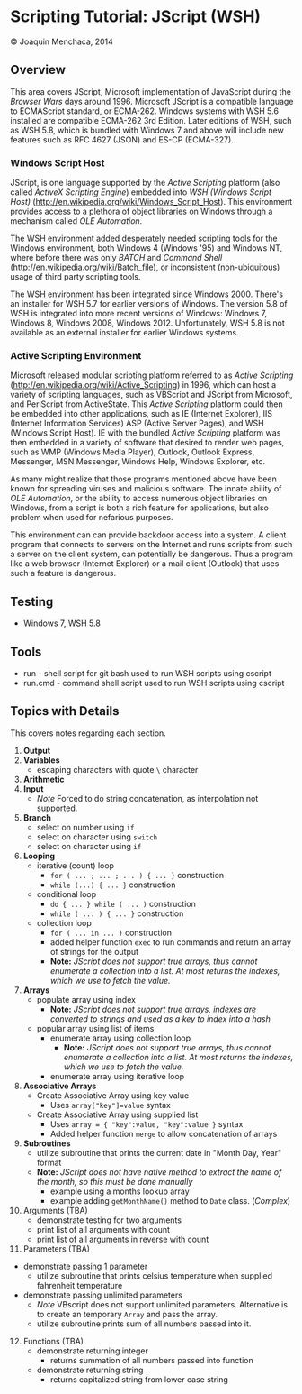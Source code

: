 # Scripting Tutorial: JScript (WSH)

© Joaquin Menchaca, 2014

## Overview

This area covers JScript, Microsoft implementation of JavaScript during the *Browser Wars* days around 1996.  Microsoft JScript is a compatible language to ECMAScript standard, or ECMA-262.  Windows systems with WSH 5.6 installed are compatible ECMA-262 3rd Edition.  Later editions of WSH, such as WSH 5.8, which is bundled with Windows 7 and above will include new features such as RFC 4627 (JSON) and ES-CP (ECMA-327).

### Windows Script Host

JScript, is one language supported by the *Active Scripting* platform (also called *ActiveX Scripting Engine*) embedded into *WSH (Windows Script Host)* (http://en.wikipedia.org/wiki/Windows_Script_Host).  This environment provides access to a plethora of object libraries on Windows through a mechanism called *OLE Automation*.  

The WSH environment added desperately needed scripting tools for the Windows environment, both Windows 4 (Windows '95) and Windows NT, where before there was only *BATCH* and *Command Shell* (http://en.wikipedia.org/wiki/Batch_file), or inconsistent (non-ubiquitous) usage of third party scripting tools.

The WSH environment has been integrated since Windows 2000.  There's an installer for WSH 5.7 for earlier versions of Windows.  The version 5.8 of WSH is integrated into more recent versions of Windows: Windows 7, Windows 8, Windows 2008, Windows 2012.  Unfortunately, WSH 5.8 is not available as an external installer for earlier Windows systems.

### Active Scripting Environment

Microsoft released modular scripting platform referred to as *Active Scripting* (http://en.wikipedia.org/wiki/Active_Scripting) in 1996, which can host a variety of scripting languages, such as VBScript and JScript from Microsoft, and PerlScript from ActiveState.  This *Active Scripting* platform could then be embedded into other applications, such as IE (Internet Explorer), IIS (Internet Information Services) ASP (Active Server Pages), and WSH (Windows Script Host).  IE with the bundled *Active Scripting* platform was then embedded in a variety of software that desired to render web pages, such as WMP (Windows Media Player), Outlook, Outlook Express, Messenger, MSN Messenger, Windows Help, Windows Explorer, etc.

As many might realize that those programs mentioned above have been known for spreading viruses and malicious software.  The innate ability of *OLE Automation*, or the ability to access numerous object libraries on Windows, from a script is both a rich feature for applications, but also problem when used for nefarious purposes.

This environment can can provide backdoor access into a system.  A client program that connects to servers on the Internet and runs scripts from such a server on the client system, can potentially be dangerous.  Thus a program like a web browser (Internet Explorer) or a mail client (Outlook) that uses such a feature is dangerous.

## Testing

* Windows 7, WSH 5.8
 
## Tools

* run - shell script for git bash used to run WSH scripts using cscript
* run.cmd - command shell script used to run WSH scripts using cscript

## Topics with Details 

This covers notes regarding each section.

1. **Output**
2. **Variables**
   * escaping characters with quote ```\``` character
3. **Arithmetic**
4. **Input**
   * *Note* Forced to do string concatenation, as interpolation not supported.
5. **Branch**
   * select on number using ```if```
   * select on character using ```switch```
   * select on character using ```if```
6. **Looping**
   * iterative (count) loop
     * ```for ( ... ; ... ; ... ) { ... }``` construction
     * ```while (...) { ... }``` construction
   * conditional loop
     * ```do { ... } while ( ... )``` construction
     * ```while ( ... ) { ... }``` construction
   * collection loop
     * ```for ( ... in ... )``` construction
     * added helper function ```exec``` to run commands and return an array of strings for the output
     * **Note:** *JScript does not support true arrays, thus cannot enumerate a collection into a list.  At most returns the indexes, which we use to fetch the value.*
7. **Arrays**
   * populate array using index
     * **Note:** *JScript does not support true arrays, indexes are converted to strings and used as a key to index into a hash*
   * popular array using list of items
     * enumerate array using collection loop
       * **Note:** *JScript does not support true arrays, thus cannot enumerate a collection into a list.  At most returns the indexes, which we use to fetch the value.*
     * enumerate array using iterative loop
8. **Associative Arrays**
   * Create Associative Array using key value
     * Uses ```array["key"]=value``` syntax
   * Create Associative Array using supplied list
     * Uses ```array = { "key":value, "key":value }``` syntax
     * Added helper function ```merge``` to allow concatenation of arrays
9. **Subroutines** 
   * utilize subroutine that prints the current date in "Month Day, Year" format
   * **Note:** *JScript does not have native method to extract the name of the month, so this must be done manually*
     * example using a months lookup array
     * example adding ```getMonthName()``` method to ```Date``` class. (*Complex*)
10. Arguments (TBA)
    * demonstrate testing for two arguments
    * print list of all arguments with count
    * print list of all arguments in reverse with count
11. Parameters (TBA)
   * demonstrate passing 1 parameter
     * utilize subroutine that prints celsius temperature when supplied fahrenheit temperature
   * demonstrate passing unlimited parameters
     * *Note* VBscript does not support unlimited parameters.  Alternative is to create an temporary ```Array``` and pass the array.
     * utilize subroutine prints sum of all numbers passed into it.
12. Functions (TBA)
    * demonstrate returning integer
      * returns summation of all numbers passed into function 
    * demonstrate returning string
      * returns capitalized string from lower case string 
